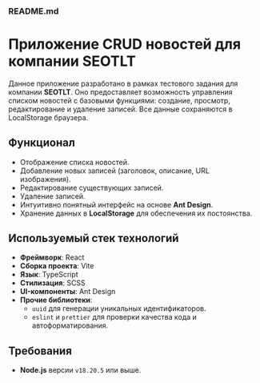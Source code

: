 ### README.md

# Приложение CRUD новостей для компании SEOTLT

Данное приложение разработано в рамках тестового задания для компании **SEOTLT**. Оно предоставляет возможность управления списком новостей с базовыми функциями: создание, просмотр, редактирование и удаление записей. Все данные сохраняются в LocalStorage браузера.

## Функционал

- Отображение списка новостей.
- Добавление новых записей (заголовок, описание, URL изображения).
- Редактирование существующих записей.
- Удаление записей.
- Интуитивно понятный интерфейс на основе **Ant Design**.
- Хранение данных в **LocalStorage** для обеспечения их постоянства.

## Используемый стек технологий

- **Фреймворк**: React
- **Сборка проекта**: Vite
- **Язык**: TypeScript
- **Стилизация**: SCSS
- **UI-компоненты**: Ant Design
- **Прочие библиотеки**:
  - `uuid` для генерации уникальных идентификаторов.
  - `eslint` и `prettier` для проверки качества кода и автоформатирования.

## Требования

- **Node.js** версии `v18.20.5` или выше.
